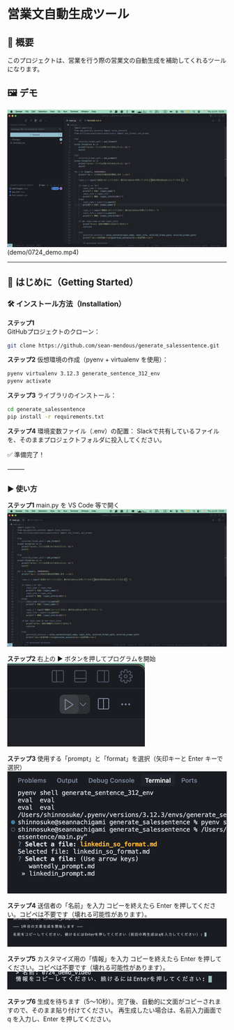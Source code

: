 # 営業文自動生成ツール

## 📌 概要
このプロジェクトは、営業を行う際の営業文の自動生成を補助してくれるツールになります。

## 🖼️ デモ
![デモ動画を見る](demo/thumbnail.png)(demo/0724_demo.mp4)

---

## 🚀 はじめに（Getting Started）

### 🛠️ インストール方法（Installation）

**ステップ1**  
GitHubプロジェクトのクローン：
```bash
git clone https://github.com/sean-mendous/generate_salessentence.git
```

**ステップ2**
仮想環境の作成（pyenv + virtualenv を使用）：
```bash
pyenv virtualenv 3.12.3 generate_sentence_312_env
pyenv activate
```

**ステップ3**
ライブラリのインストール：
```bash
cd generate_salessentence
pip install -r requirements.txt
```

**ステップ4**
環境変数ファイル（.env）の配置：
Slackで共有しているファイルを、そのままプロジェクトフォルダに投入してください。

✅ 準備完了！

⸻

### ▶️ 使い方

**ステップ1**
main.py を VS Code 等で開く
![ステップ1の画像](demo/step1.png)

**ステップ2**
右上の ▶️ ボタンを押してプログラムを開始
![ステップ2の画像](demo/step2.png)

**ステップ3**
使用する「prompt」と「format」を選択（矢印キーと Enter キーで選択）
![ステップ3の画像](demo/step3.png)

**ステップ4**
送信者の「名前」を入力
コピーを終えたら Enter を押してください。コピペは不要です（壊れる可能性があります）。
![ステップ4の画像](demo/step4.png)

**ステップ5**
カスタマイズ用の「情報」を入力
コピーを終えたら Enter を押してください。コピペは不要です（壊れる可能性があります）。
![ステップ5の画像](demo/step5.png)

**ステップ6**
生成を待ちます（5～10秒）。完了後、自動的に文面がコピーされますので、そのまま貼り付けてください。
再生成したい場合は、名前入力画面で q を入力し、Enter を押してください。
